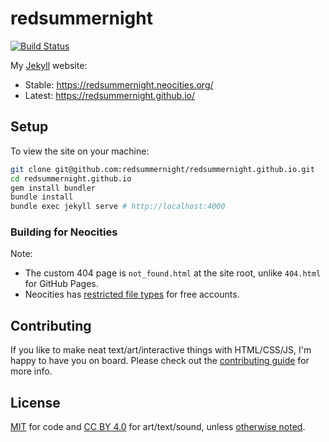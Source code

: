 # redsummernight

[![Build Status](https://travis-ci.org/redsummernight/redsummernight.github.io.svg?branch=master)][travis]

[travis]: https://travis-ci.org/redsummernight/redsummernight.github.io

My [Jekyll](http://jekyllrb.org) website:

- Stable: https://redsummernight.neocities.org/
- Latest: https://redsummernight.github.io/

## Setup

To view the site on your machine:

```sh
git clone git@github.com:redsummernight/redsummernight.github.io.git
cd redsummernight.github.io
gem install bundler
bundle install
bundle exec jekyll serve # http://localhost:4000
```

### Building for Neocities

Note:

- The custom 404 page is `not_found.html` at the site root, unlike `404.html` for GitHub Pages.
- Neocities has [restricted file types](https://neocities.org/site_files/allowed_types) for free accounts.

## Contributing

If you like to make neat text/art/interactive things with HTML/CSS/JS, I'm happy to have you on board.
Please check out the [contributing guide](https://github.com/redsummernight/redsummernight.github.io/blob/master/CONTRIBUTING.md) for more info.

## License

[MIT](https://github.com/redsummernight/redsummernight.github.io/blob/master/LICENSE) for code
and [CC BY 4.0](http://creativecommons.org/licenses/by/4.0/) for art/text/sound,
unless [otherwise noted](https://redsummernight.github.io/credits/).
